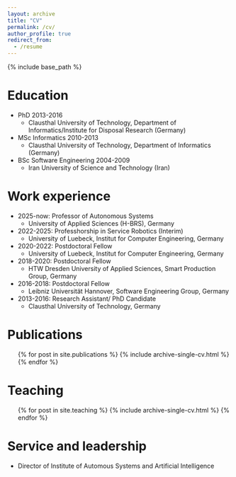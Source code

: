 ```yaml
---
layout: archive
title: "CV"
permalink: /cv/
author_profile: true
redirect_from:
  - /resume
---
```


{% include base_path %}

Education
======
* PhD 2013-2016
  * Clausthal University of Technology, Department of Informatics/Institute for Disposal Research (Germany)
* MSc Informatics 2010-2013
  * Clausthal University of Technology, Department of Informatics (Germany)
* BSc Software Engineering 2004-2009
  * Iran University of Science and Technology (Iran)

Work experience
======
* 2025-now: Professor of Autonomous Systems
  * University of Applied Sciences (H-BRS), Germany 
* 2022-2025:  Professhorship in Service Robotics (Interim) 
  * University of Luebeck,  Institut for Computer Engineering, Germany
* 2020-2022:  Postdoctoral Fellow 
  * University of Luebeck,  Institut for Computer Engineering, Germany
* 2018-2020:  Postdoctoral Fellow 
  * HTW Dresden University of Applied Sciences, Smart Production Group, Germany
* 2016-2018: Postdoctoral Fellow 
  * Leibniz Universität Hannover, Software Engineering Group, Germany
* 2013-2016: Research Assistant/ PhD Candidate
  * Clausthal University of Technology, Germany
    


Publications
======
  <ul>{% for post in site.publications %}
    {% include archive-single-cv.html %}
  {% endfor %}</ul>
  

  
Teaching
======
  <ul>{% for post in site.teaching %}
    {% include archive-single-cv.html %}
  {% endfor %}</ul>
  
Service and leadership
======
* Director of Institute of Automous Systems  and Artificial Intelligence
